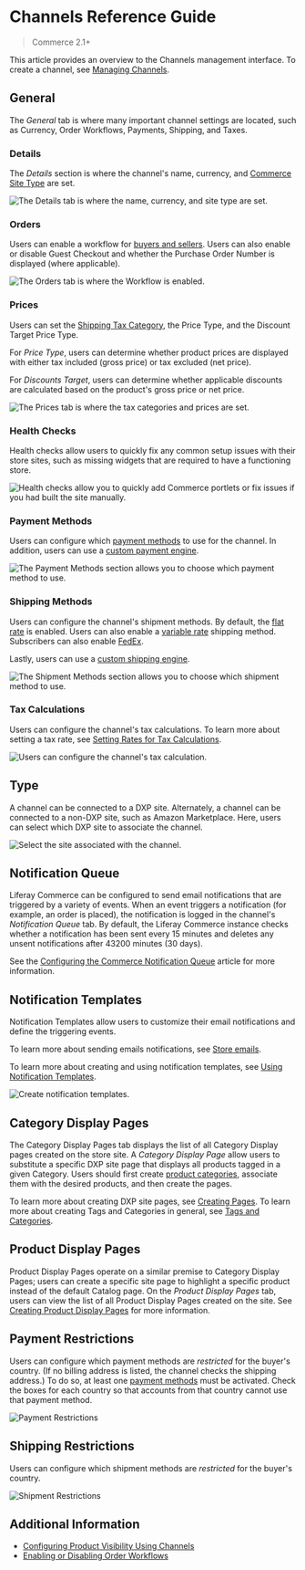 # Channels Reference Guide

> Commerce 2.1+

This article provides an overview to the Channels management interface. To create a channel, see [Managing Channels](./managing-channels.md).

## General

The _General_ tab is where many important channel settings are located, such as Currency, Order Workflows, Payments, Shipping, and Taxes.

### Details

The _Details_ section is where the channel's name, currency, and [Commerce Site Type](../../../starting-a-store/sites-and-site-types.md) are set.

![The Details tab is where the name, currency, and site type are set.](./channels-reference-guide/images/01.png)

### Orders

Users can enable a workflow for [buyers and sellers](../../../orders-and-fulfillment/order-workflows/introduction-to-order-workflows.md). Users can also enable or disable Guest Checkout and whether the Purchase Order Number is displayed (where applicable).

![The Orders tab is where the Workflow is enabled.](./channels-reference-guide/images/02.png)

### Prices

Users can set the [Shipping Tax Category](../../../store-administration/configuring-taxes/creating-tax-categories.md), the Price Type, and the Discount Target Price Type.

For _Price Type_, users can determine whether product prices are displayed with either tax included (gross price) or tax excluded (net price).

For _Discounts Target_, users can determine whether applicable discounts are calculated based on the product's gross price or net price.

![The Prices tab is where the tax categories and prices are set.](./channels-reference-guide/images/03.png)

### Health Checks

Health checks allow users to quickly fix any common setup issues with their store sites, such as missing widgets that are required to have a functioning store.

![Health checks allow you to quickly add Commerce portlets or fix issues if you had built the site manually.](./channels-reference-guide/images/04.png)

### Payment Methods

Users can configure which [payment methods](../../../store-administration/configuring-payment-methods/managing-payment-methods.md) to use for the channel. In addition, users can use a [custom payment engine](../../../developer-guide/implementing-a-new-payment-method.md).

![The Payment Methods section allows you to choose which payment method to use.](./channels-reference-guide/images/05.png)

### Shipping Methods

Users can configure the channel's shipment methods. By default, the [flat rate](../../../store-administration/configuring-shipping-methods/using-the-flat-rate-shipping-method.md) is enabled. Users can also enable a [variable rate](../../../store-administration/configuring-shipping-methods/using-the-variable-rate-shipping-method.md) shipping method. Subscribers can also enable [FedEx](../../../store-administration/configuring-shipping-methods/using-the-fedex-shipping-method.md).

Lastly, users can use a [custom shipping engine](../../../developer-guide/implementing-a-new-shipping-engine.md).

![The Shipment Methods section allows you to choose which shipment method to use.](./channels-reference-guide/images/06.png)

### Tax Calculations

Users can configure the channel's tax calculations. To learn more about setting a tax rate, see [Setting Rates for Tax Calculations](../../store-administration/configuring-taxes/setting-rates-for-tax-calculations.md).

![Users can configure the channel's tax calculation.](./channels-reference-guide/images/07.png)

## Type

A channel can be connected to a DXP site. Alternately, a channel can be connected to a non-DXP site, such as Amazon Marketplace. Here, users can select which DXP site to associate the channel.

![Select the site associated with the channel.](./channels-reference-guide/images/10.png)

## Notification Queue

Liferay Commerce can be configured to send email notifications that are triggered by a variety of events. When an event triggers a notification (for example, an order is placed), the notification is logged in the channel's _Notification Queue_ tab. By default, the Liferay Commerce instance checks whether a notification has been sent every 15 minutes and deletes any unsent notifications after 43200 minutes (30 days).

See the [Configuring the Commerce Notification Queue](../../../store-administration/sending-emails/configuring-the-commerce-notification-queue.md) article for more information.

## Notification Templates

Notification Templates allow users to customize their email notifications and define the triggering events.

To learn more about sending emails notifications, see [Store emails](../../../store-administration/sending-emails/store-emails.md).

To learn more about creating and using notification templates, see [Using Notification Templates](../../../store-administration/sending-emails/using-notification-templates.md).

![Create notification templates.](./channels-reference-guide/images/11.png)

## Category Display Pages

The Category Display Pages tab displays the list of all Category Display pages created on the store site. A _Category Display Page_ allow users to substitute a specific DXP site page that displays all products tagged in a given Category. Users should first create [product categories](../../managing-a-catalog/creating-and-managing-products/products/organizing-your-catalog-with-product-categories.md), associate them with the desired products, and then create the pages.

To learn more about creating DXP site pages, see [Creating Pages](https://learn.liferay.com/dxp/latest/en/site-building/creating_pages.html). To learn more about creating Tags and Categories in general, see [Tags and Categories](https://learn.liferay.com/dxp/latest/en/content-authoring-and-management/tags_and_categories.html).

## Product Display Pages

Product Display Pages operate on a similar premise to Category Display Pages; users can create a specific site page to highlight a specific product instead of the default Catalog page. On the _Product Display Pages_ tab, users can view the list of all Product Display Pages created on the site. See [Creating Product Display Pages](../../creating-store-content/creating-product-display-pages.md) for more information.

## Payment Restrictions

Users can configure which payment methods are _restricted_ for the buyer's country. (If no billing address is listed, the channel checks the shipping address.) To do so, at least one [payment methods](../../../store-administration/configuring-payment-methods/managing-payment-methods.md) must be activated. Check the boxes for each country so that accounts from that country cannot use that payment method.

![Payment Restrictions](./channels-reference-guide/images/08.png)

## Shipping Restrictions

Users can configure which shipment methods are _restricted_ for the buyer's country.

![Shipment Restrictions](./channels-reference-guide/images/09.png)

<!--
## Punch Out

Users can manage their Punch Out procurement systems from here. Purchasing the additional Liferay Commerce Connector to PunchOut2Go ("PunchOut2Go Connector") is required. See [Liferay Commerce Connector to PunchOut2Go]() for more information.

-->

## Additional Information

* [Configuring Product Visibility Using Channels](./configuring-product-visibility-using-channels.md)
* [Enabling or Disabling Order Workflows](../../../orders-and-fulfillment/order-workflows/enabling-or-disabling-order-workflows.md)
